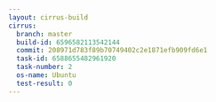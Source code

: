 ```yaml
---
layout: cirrus-build
cirrus:
  branch: master
  build-id: 6596582113542144
  commit: 208971d783f89b70749402c2e1871efb909fd6e1
  task-id: 6588655482961920
  task-number: 2
  os-name: Ubuntu
  test-result: 0
---
```

